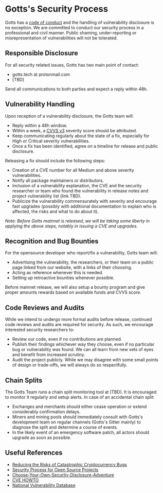 # Gotts's Security Process

Gotts has a [code of conduct](CODE_OF_CONDUCT.md) and the handling of vulnerability disclosure is no exception. We are committed to conduct our security process in a professional and civil manner. Public shaming, under-reporting or misrepresentation of vulnerabilities will not be tolerated.

## Responsible Disclosure

For all security related issues, Gotts has two main point of contact:

* gotts.tech at protonmail.com
* [TBD] 

Send all communications to both parties and expect a reply within 48h.

## Vulnerability Handling

Upon reception of a vulnerability disclosure, the Gotts team will:

* Reply within a 48h window.
* Within a week, a [CVVS v3](https://nvd.nist.gov/vuln-metrics/cvss/v3-calculator) severity score should be attributed.
* Keep communicating regularly about the state of a fix, especially for High or Critical severity vulnerabilities.
* Once a fix has been identified, agree on a timeline for release and public disclosure.

Releasing a fix should include the following steps:

* Creation of a CVE number for all Medium and above severity vulnerabilities.
* Notify all package maintainers or distributors.
* Inclusion of a vulnerability explanation, the CVE and the security researcher or team who found the vulnerability in release notes and project vulnerability list (link TBD).
* Publicize the vulnerability commensurately with severity and encourage fast upgrades (possibly with additional documentation to explain who is affected, the risks and what to do about it).

_Note: Before Gotts mainnet is released, we will be taking some liberty in applying the above steps, notably in issuing a CVE and upgrades._

## Recognition and Bug Bounties

For the opensource developer who report/fix a vulnerability, Gotts team will:

* Advertising the vulnerability, the researchers, or their team on a public page linked from our website, with a links of their choosing.
* Acting as reference whenever this is needed.
* Setting up retroactive bounties whenever possible.

Before mainnet release, we will also setup a bounty program and give proper amounts rewards based on available funds and CVVS score.

## Code Reviews and Audits

While we intend to undergo more formal audits before release, continued code reviews and audits are required for security. As such, we encourage interested security researchers to:

* Review our code, even if no contributions are planned.
* Publish their findings whichever way they choose, even if no particular bug or vulnerability was found. We can all learn from new sets of eyes and benefit from increased scrutiny.
* Audit the project publicly. While we may disagree with some small points of design or trade-offs, we will always do so respectfully.

## Chain Splits

The Gotts Team runs a chain split monitoring tool at (TBD). It is encouraged to monitor it regularly and setup alerts. In case of an accidental chain split:

* Exchanges and merchants should either cease operation or extend considerably confirmation delays.
* Miners and mining pools should immediately consult with Gotts's development team on regular channels (Gotts's Gitter mainly) to diagnose the split and determine a course of events.
* In the likely event of an emergency software patch, all actors should upgrade as soon as possible.

## Useful References

* [Reducing the Risks of Catastrophic Cryptocurrency Bugs](https://medium.com/mit-media-lab-digital-currency-initiative/reducing-the-risk-of-catastrophic-cryptocurrency-bugs-dcdd493c7569)
* [Security Process for Open Source Projects](https://alexgaynor.net/2013/oct/19/security-process-open-source-projects/)
* [Choose-Your-Own-Security-Disclosure-Adventure](http://hackingdistributed.com/2018/05/30/choose-your-own-security-disclosure-adventure/)
* [CVE HOWTO](https://github.com/RedHatProductSecurity/CVE-HOWTO)
* [National Vulnerability Database](https://nvd.nist.gov/)
